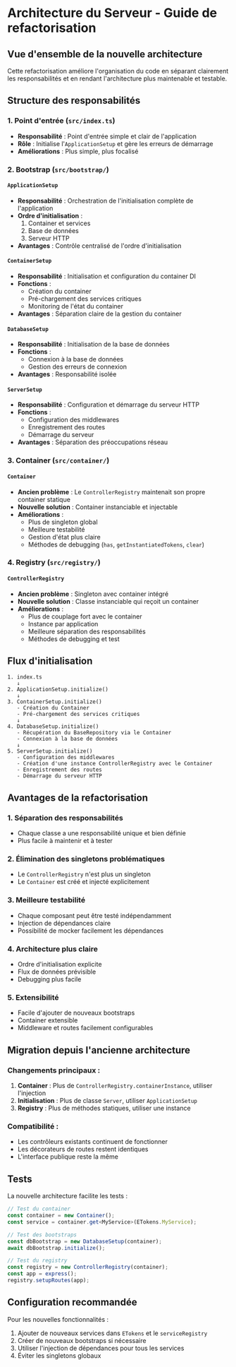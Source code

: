 # Architecture du Serveur - Guide de refactorisation

## Vue d'ensemble de la nouvelle architecture

Cette refactorisation améliore l'organisation du code en séparant clairement les responsabilités et en rendant l'architecture plus maintenable et testable.

## Structure des responsabilités

### 1. Point d'entrée (`src/index.ts`)

-   **Responsabilité** : Point d'entrée simple et clair de l'application
-   **Rôle** : Initialise l'`ApplicationSetup` et gère les erreurs de démarrage
-   **Améliorations** : Plus simple, plus focalisé

### 2. Bootstrap (`src/bootstrap/`)

#### `ApplicationSetup`

-   **Responsabilité** : Orchestration de l'initialisation complète de l'application
-   **Ordre d'initialisation** :
    1. Container et services
    2. Base de données
    3. Serveur HTTP
-   **Avantages** : Contrôle centralisé de l'ordre d'initialisation

#### `ContainerSetup`

-   **Responsabilité** : Initialisation et configuration du container DI
-   **Fonctions** :
    -   Création du container
    -   Pré-chargement des services critiques
    -   Monitoring de l'état du container
-   **Avantages** : Séparation claire de la gestion du container

#### `DatabaseSetup`

-   **Responsabilité** : Initialisation de la base de données
-   **Fonctions** :
    -   Connexion à la base de données
    -   Gestion des erreurs de connexion
-   **Avantages** : Responsabilité isolée

#### `ServerSetup`

-   **Responsabilité** : Configuration et démarrage du serveur HTTP
-   **Fonctions** :
    -   Configuration des middlewares
    -   Enregistrement des routes
    -   Démarrage du serveur
-   **Avantages** : Séparation des préoccupations réseau

### 3. Container (`src/container/`)

#### `Container`

-   **Ancien problème** : Le `ControllerRegistry` maintenait son propre container statique
-   **Nouvelle solution** : Container instanciable et injectable
-   **Améliorations** :
    -   Plus de singleton global
    -   Meilleure testabilité
    -   Gestion d'état plus claire
    -   Méthodes de debugging (`has`, `getInstantiatedTokens`, `clear`)

### 4. Registry (`src/registry/`)

#### `ControllerRegistry`

-   **Ancien problème** : Singleton avec container intégré
-   **Nouvelle solution** : Classe instanciable qui reçoit un container
-   **Améliorations** :
    -   Plus de couplage fort avec le container
    -   Instance par application
    -   Meilleure séparation des responsabilités
    -   Méthodes de debugging et test

## Flux d'initialisation

```
1. index.ts
   ↓
2. ApplicationSetup.initialize()
   ↓
3. ContainerSetup.initialize()
   - Création du Container
   - Pré-chargement des services critiques
   ↓
4. DatabaseSetup.initialize()
   - Récupération du BaseRepository via le Container
   - Connexion à la base de données
   ↓
5. ServerSetup.initialize()
   - Configuration des middlewares
   - Création d'une instance ControllerRegistry avec le Container
   - Enregistrement des routes
   - Démarrage du serveur HTTP
```

## Avantages de la refactorisation

### 1. **Séparation des responsabilités**

-   Chaque classe a une responsabilité unique et bien définie
-   Plus facile à maintenir et à tester

### 2. **Élimination des singletons problématiques**

-   Le `ControllerRegistry` n'est plus un singleton
-   Le `Container` est créé et injecté explicitement

### 3. **Meilleure testabilité**

-   Chaque composant peut être testé indépendamment
-   Injection de dépendances claire
-   Possibilité de mocker facilement les dépendances

### 4. **Architecture plus claire**

-   Ordre d'initialisation explicite
-   Flux de données prévisible
-   Debugging plus facile

### 5. **Extensibilité**

-   Facile d'ajouter de nouveaux bootstraps
-   Container extensible
-   Middleware et routes facilement configurables

## Migration depuis l'ancienne architecture

### Changements principaux :

1. **Container** : Plus de `ControllerRegistry.containerInstance`, utiliser l'injection
2. **Initialisation** : Plus de classe `Server`, utiliser `ApplicationSetup`
3. **Registry** : Plus de méthodes statiques, utiliser une instance

### Compatibilité :

-   Les contrôleurs existants continuent de fonctionner
-   Les décorateurs de routes restent identiques
-   L'interface publique reste la même

## Tests

La nouvelle architecture facilite les tests :

```typescript
// Test du container
const container = new Container();
const service = container.get<MyService>(ETokens.MyService);

// Test des bootstraps
const dbBootstrap = new DatabaseSetup(container);
await dbBootstrap.initialize();

// Test du registry
const registry = new ControllerRegistry(container);
const app = express();
registry.setupRoutes(app);
```

## Configuration recommandée

Pour les nouvelles fonctionnalités :

1. Ajouter de nouveaux services dans `ETokens` et le `serviceRegistry`
2. Créer de nouveaux bootstraps si nécessaire
3. Utiliser l'injection de dépendances pour tous les services
4. Éviter les singletons globaux
